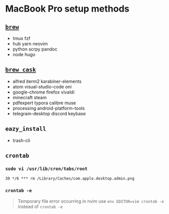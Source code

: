 # MacBook Pro setup methods

## [`brew`](https://brew.sh)

- tmux fzf
- hub yarn neovim
- python scrpy pandoc
- node hugo

## [`brew cask`](https://caskroom.github.io/)

- alfred iterm2 karabiner-elements
- atom visual-studio-code oni
- google-chrome firefox vivaldi
- minecraft steam
- pdfexpert typora calibre muse
- processing android-platform-tools
- telegram-desktop discord keybase

## `eazy_install`

- trash-cli

## `crontab`

### `sudo vi /usr/lib/cron/tabs/root`

`30 */6 *** rm /Library/Caches/com.apple.desktop.admin.png`

### `crontab -e`

> Temporary file error occurring in nvim use `env EDITOR=vim crontab -e` instead of `crontab -e`
